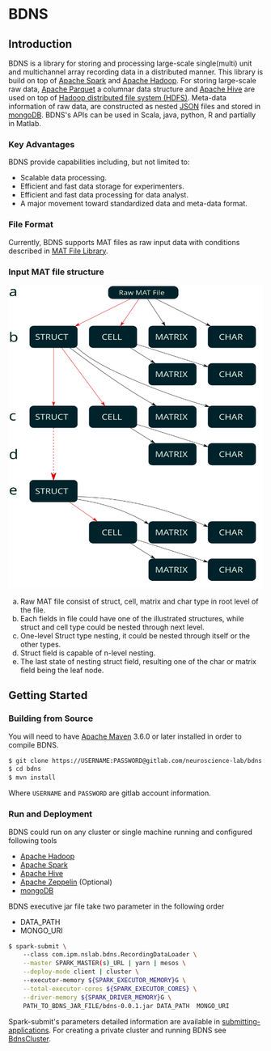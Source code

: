 # BDNS

## Introduction

BDNS is a library for storing and processing large-scale single(multi) unit and multichannel 
array recording data in a distributed manner. This library is build on top of [Apache Spark](https://spark.apache.org/) 
and [Apache Hadoop](https://hadoop.apache.org/). For storing large-scale raw data, [Apache Parquet](https://parquet.apache.org)
a columnar data structure and [Apache Hive](https://hive.apache.org/) are used on top of [Hadoop distributed file system (HDFS)](https://hadoop.apache.org/docs/current/hadoop-project-dist/hadoop-hdfs/HdfsDesign.html). 
Meta-data information of raw data, are constructed as nested [JSON](https://www.json.org/json-en.htm) files and stored in 
[mongoDB](https://www.mongodb.com). BDNS's APIs can be used in Scala, java, python, R and partially in Matlab.    

### Key Advantages

BDNS provide capabilities including, but not limited to:

* Scalable data processing.
* Efficient and fast data storage for experimenters.
* Efficient and fast data processing for data analyst. 
* A major movement toward standardized data and meta-data format.   

### File Format
Currently, BDNS supports MAT files as raw input data with conditions described in [MAT File Library](https://github.com/HebiRobotics/MFL). 

### Input MAT file structure

<p align="center">
<img width="520" height="600" src="src/main/docs/figures/MatTypeConstraint.svg">
</p>

<ol type="a">
  <li>Raw MAT file consist of struct, cell, matrix and char type in root level of the file.</li>
  <li>Each fields in file could have one of the illustrated structures, while struct and cell type could be nested through next level.</li>
  <li>One-level Struct type nesting, it could be nested through itself or the other types.</li>
  <li>Struct field is capable of n-level nesting.</li>
  <li>The last state of nesting struct field, resulting one of the char or matrix field being the leaf node.</li>
</ol> 

## Getting Started

### Building from Source

You will need to have [Apache Maven](https://maven.apache.org/) 3.6.0 or later installed in order to compile BDNS.

```bash
$ git clone https://USERNAME:PASSWORD@gitlab.com/neuroscience-lab/bdns.git
$ cd bdns
$ mvn install 
```
Where ``USERNAME`` and ``PASSWORD`` are gitlab account information.

### Run and Deployment

BDNS could run on any cluster or single machine running and configured following tools

* [Apache Hadoop](https://hadoop.apache.org/)
* [Apache Spark](https://spark.apache.org/)
* [Apache Hive](https://hive.apache.org/)
* [Apache Zeppelin](https://zeppelin.apache.org/) (Optional)
* [mongoDB](https://www.mongodb.com)

BDNS executive jar file take two parameter in the following order 

* DATA_PATH
* MONGO_URI

```bash
$ spark-submit \ 
    --class com.ipm.nslab.bdns.RecordingDataLoader \
    --master SPARK_MASTER(s)_URL | yarn | mesos \
    --deploy-mode client | cluster \ 
    --executor-memory ${SPARK_EXECUTOR_MEMORY}G \
    --total-executor-cores ${SPARK_EXECUTOR_CORES} \
    --driver-memory ${SPARK_DRIVER_MEMORY}G \
    PATH_TO_BDNS_JAR_FILE/bdns-0.0.1.jar DATA_PATH  MONGO_URI
```

Spark-submit's parameters detailed information are available in [submitting-applications](https://spark.apache.org/docs/latest/submitting-applications.html).
For creating a private cluster and running BDNS see [BdnsCluster](https://gitlab.com/neuroscience-lab/bdnscluster).

